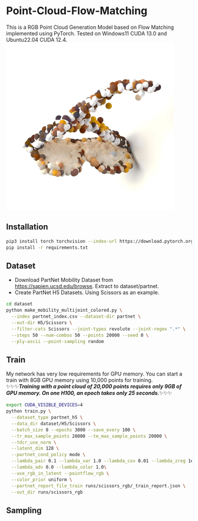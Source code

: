 # Point-Cloud-Flow-Matching  
This is a RGB Point Cloud Generation Model based on Flow Matching implemented using PyTorch. Tested on Windows11 CUDA 13.0 and Ubuntu22.04 CUDA 12.4.  
![A random sample eyeglass](./assets/pred_4.png)
## Installation
```sh
pip3 install torch torchvision --index-url https://download.pytorch.org/whl/cu130
pip install -r requirements.txt
```

## Dataset

- Download PartNet Mobility Dataset from https://sapien.ucsd.edu/browse. Extract to dataset/partnet. 
- Create PartNet H5 Datasets. Using Scissors as an example.
```sh
cd dataset
python make_mobility_multijoint_colored.py \
  --index partnet_index.csv --dataset-dir partnet \
  --out-dir H5/Scissors \
  --filter-cats Scissors --joint-types revolute --joint-regex ".*" \
  --steps 50 --num-combos 50 --points 20000 --seed 0 \
  --ply-ascii --point-sampling random
```

## Train
My network has very low requirements for GPU memory. You can start a train with 8GB GPU memory using 10,000 points for training.  
✨✨✨**_Training with a point cloud of 20,000 points requires only 9GB of GPU memory. On one H100, an epoch takes only 25 seconds._**✨✨✨ 
```sh
export CUDA_VISIBLE_DEVICES=4
python train.py \
  --dataset_type partnet_h5 \
  --data_dir dataset/H5/Scissors \
  --batch_size 8 --epochs 3000 --save_every 100 \
  --tr_max_sample_points 20000 --te_max_sample_points 20000 \
  --tdcr_use_norm \
  --latent_dim 128 \
  --partnet_cond_policy mode \
  --lambda_pair 0.1 --lambda_var 1.0 --lambda_cov 0.01 --lambda_zreg 1e-4 \
  --lambda_adv 0.0 --lambda_color 1.0\
  --use_rgb_in_latent --pointflow_rgb \
  --color_prior uniform \
  --partnet_report_file_train runs/scissors_rgb/_train_report.json \
  --out_dir runs/scissors_rgb
```

## Sampling
